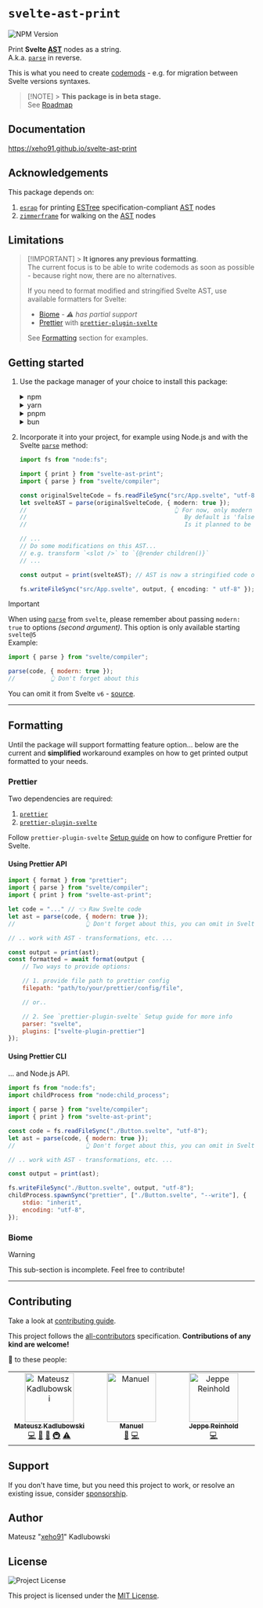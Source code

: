 # `svelte-ast-print`

![NPM Version](https://img.shields.io/npm/v/svelte-ast-print?style=for-the-badge&logo=npm)

Print **Svelte [AST]** nodes as a string.\
A.k.a. [`parse`] in reverse.

This is what you need to create [codemods] - e.g. for migration between Svelte versions syntaxes.

> [!NOTE] > **This package is in beta stage.**\
> See [Roadmap](https://github.com/xeho91/svelte-ast-print/discussions/2)

## Documentation

<https://xeho91.github.io/svelte-ast-print>

## Acknowledgements

This package depends on:

1. [`esrap`] for printing [ESTree] specification-compliant [AST] nodes
1. [`zimmerframe`] for walking on the [AST] nodes

## Limitations

> [!IMPORTANT] > **It ignores any previous formatting**.\
> The current focus is to be able to write codemods as soon as possible - because right now, there are no alternatives.
>
> If you need to format modified and stringified Svelte AST, use available formatters for Svelte:
>
> -   [Biome](https://github.com/biomejs/biome) - _⚠️ has partial support_
> -   [Prettier](https://github.com/prettier/prettier) with [`prettier-plugin-svelte`](https://github.com/sveltejs/prettier-plugin-svelte)
>
> See [Formatting](#formatting) section for examples.

## Getting started

1. Use the package manager of your choice to install this package:

    <details>
        <summary>npm</summary>

    ```sh
    npm install svelte-ast-print
    ```

    </details>

    <details>
        <summary>yarn</summary>

    ```sh
    yarn add svelte-ast-print
    ```

    </details>

    <details>
        <summary>pnpm</summary>

    ```sh
    pnpm add svelte-ast-print
    ```

    </details>

    <details>
        <summary>bun</summary>

    ```sh
    bun add svelte-ast-print
    ```

    </details>

1. Incorporate it into your project, for example using Node.js and with the Svelte [`parse`] method:

    ```ts
    import fs from "node:fs";

    import { print } from "svelte-ast-print";
    import { parse } from "svelte/compiler";

    const originalSvelteCode = fs.readFileSync("src/App.svelte", "utf-8");
    let svelteAST = parse(originalSvelteCode, { modern: true });
    //                                          👆 For now, only modern is supported.
    //                                             By default is 'false'.
    //                                             Is it planned to be 'true' from Svelte v6+

    // ...
    // Do some modifications on this AST...
    // e.g. transform `<slot />` to `{@render children()}`
    // ...

    const output = print(svelteAST); // AST is now a stringified code output! 🎉

    fs.writeFileSync("src/App.svelte", output, { encoding: " utf-8" });
    ```

> [!IMPORTANT]
> When using [`parse`] from `svelte`, please remember about passing `modern: true` to options _(second argument)_.
> This option is only available starting `svelte@5`\
> Example:
>
> ```js
> import { parse } from "svelte/compiler";
>
> parse(code, { modern: true });
> //          👆 Don't forget about this
> ```
>
> You can omit it from Svelte `v6` - [source](https://github.com/sveltejs/svelte/blob/5a05f6371a994286626a44168cb2c02f8a2ad567/packages/svelte/src/compiler/index.js#L99-L100).

---

## Formatting

Until the package will support formatting feature option... below are the current and **simplified** workaround examples
on how to get printed output formatted to your needs.

### Prettier

Two dependencies are required:

1. [`prettier`](https://github.com/prettier/prettier)
1. [`prettier-plugin-svelte`](https://github.com/sveltejs/prettier-plugin-svelte)

Follow `prettier-plugin-svelte` [Setup guide](https://github.com/sveltejs/prettier-plugin-svelte?tab=readme-ov-file#setup)
on how to configure Prettier for Svelte.

#### Using Prettier API

```js
import { format } from "prettier";
import { parse } from "svelte/compiler";
import { print } from "svelte-ast-print";

let code = "..." // 👈 Raw Svelte code
let ast = parse(code, { modern: true });
//                    👆 Don't forget about this, you can omit in Svelte v6

// .. work with AST - transformations, etc. ...

const output = print(ast);
const formatted = await format(output {
	// Two ways to provide options:

	// 1. provide file path to prettier config
	filepath: "path/to/your/prettier/config/file",

	// or..

	// 2. See `prettier-plugin-svelte` Setup guide for more info
	parser: "svelte",
	plugins: ["svelte-plugin-prettier"]
});
```

#### Using Prettier CLI

... and Node.js API.

```js
import fs from "node:fs";
import childProcess from "node:child_process";

import { parse } from "svelte/compiler";
import { print } from "svelte-ast-print";

const code = fs.readFileSync("./Button.svelte", "utf-8");
let ast = parse(code, { modern: true });
//                    👆 Don't forget about this, you can omit in Svelte v6

// .. work with AST - transformations, etc. ...

const output = print(ast);

fs.writeFileSync("./Button.svelte", output, "utf-8");
childProcess.spawnSync("prettier", ["./Button.svelte", "--write"], {
	stdio: "inherit",
	encoding: "utf-8",
});
```

### Biome

> [!WARNING]
> This sub-section is incomplete. Feel free to contribute!

---

## Contributing

Take a look at [contributing guide](./.github/CONTRIBUTING.md).

This project follows the [all-contributors](https://github.com/all-contributors/all-contributors) specification.
**Contributions of any kind are welcome!**

💌 to these people:

<!-- ALL-CONTRIBUTORS-LIST:START - Do not remove or modify this section -->
<!-- prettier-ignore-start -->
<!-- markdownlint-disable -->
<table>
  <tbody>
    <tr>
      <td align="center" valign="top" width="14.28%"><a href="https://github.com/xeho91"><img src="https://avatars.githubusercontent.com/u/18627568?v=4?s=100" width="100px;" alt="Mateusz Kadlubowski"/><br /><sub><b>Mateusz Kadlubowski</b></sub></a><br /><a href="https://github.com/xeho91/svelte-ast-print/commits?author=xeho91" title="Code">💻</a> <a href="#maintenance-xeho91" title="Maintenance">🚧</a> <a href="https://github.com/xeho91/svelte-ast-print/commits?author=xeho91" title="Documentation">📖</a> <a href="#infra-xeho91" title="Infrastructure (Hosting, Build-Tools, etc)">🚇</a> <a href="https://github.com/xeho91/svelte-ast-print/commits?author=xeho91" title="Tests">⚠️</a></td>
      <td align="center" valign="top" width="14.28%"><a href="https://github.com/manuel3108"><img src="https://avatars.githubusercontent.com/u/30698007?v=4?s=100" width="100px;" alt="Manuel"/><br /><sub><b>Manuel</b></sub></a><br /><a href="https://github.com/xeho91/svelte-ast-print/commits?author=manuel3108" title="Documentation">📖</a> <a href="https://github.com/xeho91/svelte-ast-print/commits?author=manuel3108" title="Code">💻</a></td>
      <td align="center" valign="top" width="14.28%"><a href="https://reinhold.is/"><img src="https://avatars.githubusercontent.com/u/5678122?v=4?s=100" width="100px;" alt="Jeppe Reinhold"/><br /><sub><b>Jeppe Reinhold</b></sub></a><br /><a href="https://github.com/xeho91/svelte-ast-print/commits?author=JReinhold" title="Code">💻</a></td>
    </tr>
  </tbody>
</table>

<!-- markdownlint-restore -->
<!-- prettier-ignore-end -->

<!-- ALL-CONTRIBUTORS-LIST:END -->

## Support

If you don't have time, but you need this project to work, or resolve an existing issue, consider [sponsorship](https://github.com/sponsors/xeho91).

## Author

Mateusz "[xeho91](https://github.com/xeho91)" Kadlubowski

## License

![Project License](https://img.shields.io/github/license/xeho91/svelte-ast-print?style=for-the-badge)

This project is licensed under the [MIT License](./LICENSE.md).

<!-- links -->

[`esrap`]: https://github.com/rich-harris/esrap
[`zimmerframe`]: https://github.com/rich-harris/zimmerframe
[ESTree]: https://github.com/estree/estree
[codemods]: https://codemod.com/blog/what-are-codemods#ill-find-replace-whats-the-issue-hint-a-lot
[`parse`]: https://svelte.dev/docs/svelte-compiler#parse
[AST]: https://en.wikipedia.org/wiki/Abstract_syntax_tree
